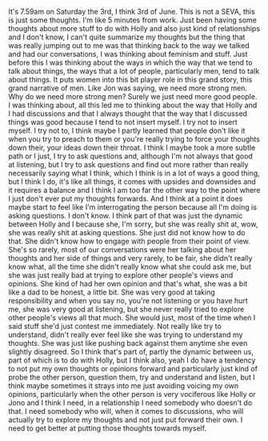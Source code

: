 ﻿It's 7.59am on Saturday the 3rd, I think 3rd of June.
This is not a SEVA, this is just some thoughts.
I'm like 5 minutes from work.
Just been having some thoughts about more stuff to do with Holly and also just kind
of relationships and I don't know, I can't quite summarize my thoughts but the thing
that was really jumping out to me was that thinking back to the way we talked and had
our conversations, I was thinking about feminism and stuff.
Just before this I was thinking about the ways in which the way that we tend to talk
about things, the ways that a lot of people, particularly men, tend to talk about things.
It puts women into this bit player role in this grand story, this grand narrative of
men.
Like Jon was saying, we need more strong men.
Why do we need more strong men?
Surely we just need more good people.
I was thinking about, all this led me to thinking about the way that Holly and I had discussions
and that I always thought that the way that I discussed things was good because I tend
to not insert myself.
I try not to insert myself.
I try not to, I think maybe I partly learned that people don't like it when you try to
preach to them or you're really trying to force your thoughts down their, your ideas
down their throat.
I think I maybe took a more subtle path or I just, I try to ask questions and, although
I'm not always that good at listening, but I try to ask questions and find out more rather
than really necessarily saying what I think, which I think is in a lot of ways a good thing,
but I think I do, it's like all things, it comes with upsides and downsides and it requires
a balance and I think I am too far the other way to the point where I just don't ever put
my thoughts forwards.
And I think at a point it does maybe start to feel like I'm interrogating the person
because all I'm doing is asking questions.
I don't know.
I think part of that was just the dynamic between Holly and I because she, I'm sorry,
but she was really shit at, wow, she was really shit at asking questions.
She just did not know how to do that.
She didn't know how to engage with people from their point of view.
She's so rarely, most of our conversations were her talking about her thoughts and her
side of things and very rarely, to be fair, she didn't really know what, all the time
she didn't really know what she could ask me, but she was just really bad at trying
to explore other people's views and opinions.
She kind of had her own opinion and that's what, she was a bit like a dad to be honest,
a little bit.
She was very good at taking responsibility and when you say no, you're not listening
or you have hurt me, she was very good at listening, but she never really tried to explore
other people's views all that much.
She would just, most of the time when I said stuff she'd just contest me immediately.
Not really like try to understand, didn't really ever feel like she was trying to understand
my thoughts.
She was just like pushing back against them anytime she even slightly disagreed.
So I think that's part of, partly the dynamic between us, part of which is to do with Holly,
but I think also, yeah I do have a tendency to not put my own thoughts or opinions forward
and particularly just kind of probe the other person, question them, try and understand
and listen, but I think maybe sometimes it strays into me just avoiding voicing my own
opinions, particularly when the other person is very vociferous like Holly or Jono and
I think I need, in a relationship I need somebody who doesn't do that.
I need somebody who will, when it comes to discussions, who will actually try to explore
my thoughts and not just put forward their own.
I need to get better at putting those thoughts towards myself.
